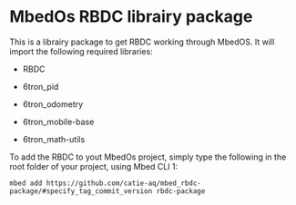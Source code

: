 # MbedOs RBDC librairy package

This is a librairy package to get RBDC working through MbedOS. It will import the following required libraries:

* RBDC

* 6tron_pid

* 6tron_odometry

* 6tron_mobile-base

* 6tron_math-utils

To add the RBDC to yout MbedOs project, simply type the following in the root folder of your project, using Mbed CLI 1:

```shell
mbed add https://github.com/catie-aq/mbed_rbdc-package/#specify_tag_commit_version rbdc-package
```

